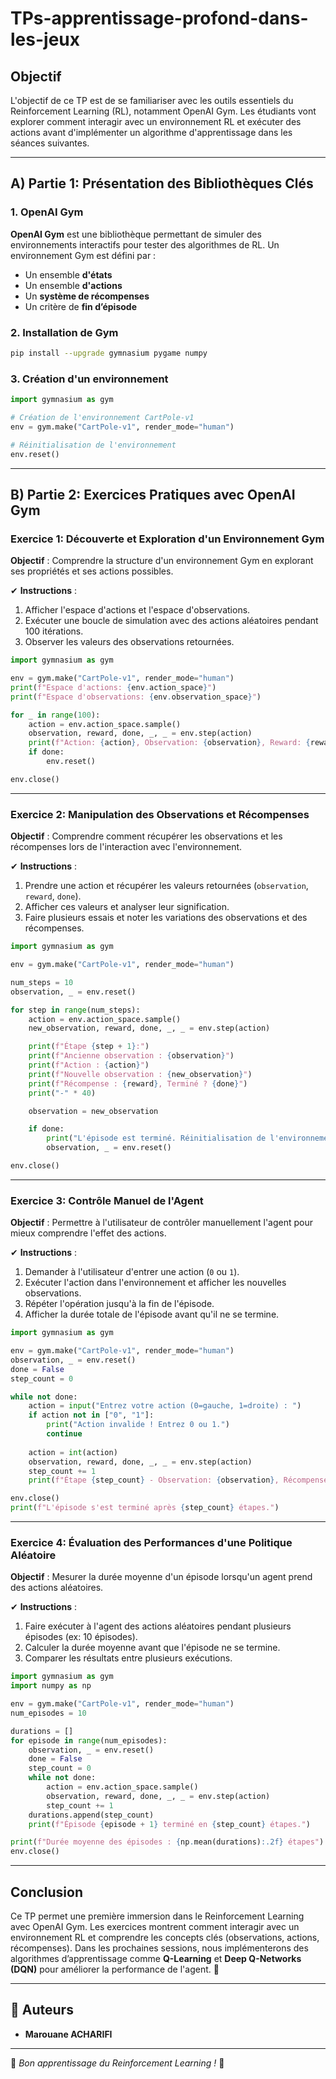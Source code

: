 # TPs-apprentissage-profond-dans-les-jeux


## Objectif
L'objectif de ce TP est de se familiariser avec les outils essentiels du Reinforcement Learning (RL), notamment OpenAI Gym. Les étudiants vont explorer comment interagir avec un environnement RL et exécuter des actions avant d'implémenter un algorithme d'apprentissage dans les séances suivantes.

---

## A) Partie 1: Présentation des Bibliothèques Clés

### 1. OpenAI Gym
**OpenAI Gym** est une bibliothèque permettant de simuler des environnements interactifs pour tester des algorithmes de RL. Un environnement Gym est défini par :
- Un ensemble **d'états**
- Un ensemble **d'actions**
- Un **système de récompenses**
- Un critère de **fin d’épisode**

### 2. Installation de Gym
```bash
pip install --upgrade gymnasium pygame numpy
```

### 3. Création d'un environnement
```python
import gymnasium as gym

# Création de l'environnement CartPole-v1
env = gym.make("CartPole-v1", render_mode="human")

# Réinitialisation de l'environnement
env.reset()
```

---

## B) Partie 2: Exercices Pratiques avec OpenAI Gym

### Exercice 1: Découverte et Exploration d'un Environnement Gym
**Objectif** : Comprendre la structure d'un environnement Gym en explorant ses propriétés et ses actions possibles.

✔ **Instructions** :
1. Afficher l'espace d'actions et l'espace d'observations.
2. Exécuter une boucle de simulation avec des actions aléatoires pendant 100 itérations.
3. Observer les valeurs des observations retournées.

```python
import gymnasium as gym

env = gym.make("CartPole-v1", render_mode="human")
print(f"Espace d'actions: {env.action_space}")
print(f"Espace d'observations: {env.observation_space}")

for _ in range(100):
    action = env.action_space.sample()
    observation, reward, done, _, _ = env.step(action)
    print(f"Action: {action}, Observation: {observation}, Reward: {reward}")
    if done:
        env.reset()

env.close()
```

---

### Exercice 2: Manipulation des Observations et Récompenses
**Objectif** : Comprendre comment récupérer les observations et les récompenses lors de l'interaction avec l'environnement.

✔ **Instructions** :
1. Prendre une action et récupérer les valeurs retournées (`observation`, `reward`, `done`).
2. Afficher ces valeurs et analyser leur signification.
3. Faire plusieurs essais et noter les variations des observations et des récompenses.

```python
import gymnasium as gym 

env = gym.make("CartPole-v1", render_mode="human")

num_steps = 10  
observation, _ = env.reset() 

for step in range(num_steps):
    action = env.action_space.sample() 
    new_observation, reward, done, _, _ = env.step(action)  

    print(f"Étape {step + 1}:")
    print(f"Ancienne observation : {observation}")
    print(f"Action : {action}")
    print(f"Nouvelle observation : {new_observation}")
    print(f"Récompense : {reward}, Terminé ? {done}")
    print("-" * 40)

    observation = new_observation

    if done:
        print("L'épisode est terminé. Réinitialisation de l'environnement.")
        observation, _ = env.reset()  

env.close()  
```

---

### Exercice 3: Contrôle Manuel de l'Agent
**Objectif** : Permettre à l'utilisateur de contrôler manuellement l'agent pour mieux comprendre l'effet des actions.

✔ **Instructions** :
1. Demander à l'utilisateur d'entrer une action (`0` ou `1`).
2. Exécuter l'action dans l'environnement et afficher les nouvelles observations.
3. Répéter l'opération jusqu'à la fin de l'épisode.
4. Afficher la durée totale de l'épisode avant qu'il ne se termine.

```python
import gymnasium as gym

env = gym.make("CartPole-v1", render_mode="human")
observation, _ = env.reset()
done = False
step_count = 0

while not done:
    action = input("Entrez votre action (0=gauche, 1=droite) : ")
    if action not in ["0", "1"]:
        print("Action invalide ! Entrez 0 ou 1.")
        continue
    
    action = int(action)
    observation, reward, done, _, _ = env.step(action)
    step_count += 1
    print(f"Étape {step_count} - Observation: {observation}, Récompense: {reward}, Terminé: {done}")

env.close()
print(f"L'épisode s'est terminé après {step_count} étapes.")
```

---

### Exercice 4: Évaluation des Performances d'une Politique Aléatoire
**Objectif** : Mesurer la durée moyenne d'un épisode lorsqu'un agent prend des actions aléatoires.

✔ **Instructions** :
1. Faire exécuter à l'agent des actions aléatoires pendant plusieurs épisodes (ex: 10 épisodes).
2. Calculer la durée moyenne avant que l'épisode ne se termine.
3. Comparer les résultats entre plusieurs exécutions.

```python
import gymnasium as gym
import numpy as np

env = gym.make("CartPole-v1", render_mode="human")
num_episodes = 10

durations = []
for episode in range(num_episodes):
    observation, _ = env.reset()
    done = False
    step_count = 0
    while not done:
        action = env.action_space.sample()
        observation, reward, done, _, _ = env.step(action)
        step_count += 1
    durations.append(step_count)
    print(f"Épisode {episode + 1} terminé en {step_count} étapes.")

print(f"Durée moyenne des épisodes : {np.mean(durations):.2f} étapes")
env.close()
```

---

## Conclusion
Ce TP permet une première immersion dans le Reinforcement Learning avec OpenAI Gym. Les exercices montrent comment interagir avec un environnement RL et comprendre les concepts clés (observations, actions, récompenses). Dans les prochaines sessions, nous implémenterons des algorithmes d’apprentissage comme **Q-Learning** et **Deep Q-Networks (DQN)** pour améliorer la performance de l'agent. 🚀

---

## 📌 Auteurs
- **Marouane ACHARIFI**  

---

🚀 *Bon apprentissage du Reinforcement Learning !* 🎯

